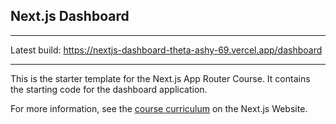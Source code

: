## Next.js Dashboard

***
Latest build:
https://nextjs-dashboard-theta-ashy-69.vercel.app/dashboard
***

This is the starter template for the Next.js App Router Course. It contains the starting code for the dashboard application.

For more information, see the [course curriculum](https://nextjs.org/learn) on the Next.js Website.
